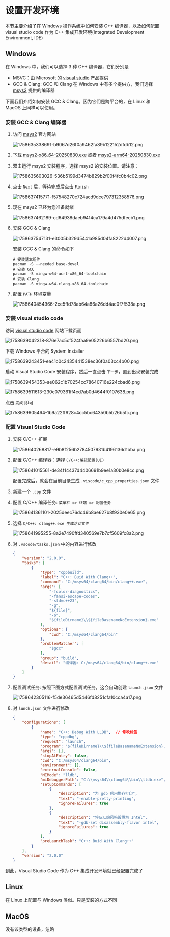 # 设置开发环境

本节主要介绍了在 Windows 操作系统中如何安装 C++ 编译器，以及如何配置 visual studio code 作为 C++ 集成开发环境(Integrated Development Environment, IDE)

## Windows

在 Windows 中，我们可以选择 $3$ 种 C++ 编译器，它们分别是

+ MSVC：由 Microsoft 的 [visual studio](https://visualstudio.microsoft.com/zh-hans/) 产品提供
+ GCC & Clang: GCC 和 Clang 在 Windows 中有多个提供方，我们选择 [msys2](https://www.msys2.org/) 提供的编译器

下面我们介绍如何安装 GCC & Clang。因为它们是跨平台的，在 Linux 和 MacOS 上同样可以使用。

### 安装 GCC & Clang 编译器

1. 访问 [msys2](https://www.msys2.org/) 官方网站

    ![1758635338691-b9067d26f0a9462fa89b122152dfdb12.png](http://cdn.jsdelivr.net/gh/duyupeng36/images@master/obsidian/1758635338691-b9067d26f0a9462fa89b122152dfdb12.png)

2. 下载 [msys2-x86_64-20250830.exe](https://github.com/msys2/msys2-installer/releases/download/2025-08-30/msys2-x86_64-20250830.exe) 或者 [msys2-arm64-20250830.exe](https://github.com/msys2/msys2-installer/releases/download/2025-08-30/msys2-arm64-20250830.exe)

3. 双击运行 msys2 安装程序，选择 msys2 的安装位置。请注意：

    ![1758635603026-536b5199d3474b829b2f00f4fc0b4c02.png](http://cdn.jsdelivr.net/gh/duyupeng36/images@master/obsidian/1758635603026-536b5199d3474b829b2f00f4fc0b4c02.png)

4. 点击 `Next` 后，等待完成后点击 `Finish`

    ![1758637415771-f57548270c724acd9dce797312358576.png](http://cdn.jsdelivr.net/gh/duyupeng36/images@master/obsidian/1758637415771-f57548270c724acd9dce797312358576.png)

5. 现在 msys2 已经为您准备就绪

    ![1758637462189-cd64938daeb9414ca179a4d475dfecb1.png](http://cdn.jsdelivr.net/gh/duyupeng36/images@master/obsidian/1758637462189-cd64938daeb9414ca179a4d475dfecb1.png)

6. 安装 GCC & Clang

    ![1758637547131-e3005b329d5441a985d04fa8222d4007.png](http://cdn.jsdelivr.net/gh/duyupeng36/images@master/obsidian/1758637547131-e3005b329d5441a985d04fa8222d4007.png)

    安装 GCC & Clang 的命令如下

    ```shell
    # 安装基本组件
    pacman -S --needed base-devel
    # 安装 GCC 
    pacman -S mingw-w64-ucrt-x86_64-toolchain 
    # 安装 Clang
    pacman -S mingw-w64-clang-x86_64-toolchain
    ```

7. 配置 `PATH` 环境变量

    ![1758640454966-2ce5ffd78ab64a86a26dd4ac0f7f538a.png](http://cdn.jsdelivr.net/gh/duyupeng36/images@master/obsidian/1758640454966-2ce5ffd78ab64a86a26dd4ac0f7f538a.png)

### 安装 visual studio code

访问 [visual studio code](https://code.visualstudio.com/Download) 网站下载页面

![1758639042318-876e7ac5cf524faa9e05226b6557bd20.png](http://cdn.jsdelivr.net/gh/duyupeng36/images@master/obsidian/1758639042318-876e7ac5cf524faa9e05226b6557bd20.png)

下载 Windows 平台的 System Installer

![1758639243451-ea41c0c2435441538ec36f0a03cc4b00.png](http://cdn.jsdelivr.net/gh/duyupeng36/images@master/obsidian/1758639243451-ea41c0c2435441538ec36f0a03cc4b00.png)

启动 Visual Studio Code 安装程序，然后一直点击 `下一步`，直到出现安装完成

![1758639454353-ae062c1b70254cc78640716e224cbad6.png](http://cdn.jsdelivr.net/gh/duyupeng36/images@master/obsidian/1758639454353-ae062c1b70254cc78640716e224cbad6.png)

![1758639511613-230c079361ff4cd7ab0d4644f0107638.png](http://cdn.jsdelivr.net/gh/duyupeng36/images@master/obsidian/1758639511613-230c079361ff4cd7ab0d4644f0107638.png)

点击 `完成` 即可

![1758639605464-1b9a22ff928c4cc5bc64350b5b26b5fc.png](http://cdn.jsdelivr.net/gh/duyupeng36/images@master/obsidian/1758639605464-1b9a22ff928c4cc5bc64350b5b26b5fc.png)

### 配置 Visual Studio Code

1. 安装 C/C++ 扩展

    ![1758640268817-e9b8f256b2784507931b4196136d1bba.png](http://cdn.jsdelivr.net/gh/duyupeng36/images@master/obsidian/1758640268817-e9b8f256b2784507931b4196136d1bba.png)

2. 配置 C/C++ 编译器：选择 `C/C++:编辑配置(UI)`

    ![1758641015561-de34f14437d4406691b9ee1a30b0e8cc.png](http://cdn.jsdelivr.net/gh/duyupeng36/images@master/obsidian/1758641015561-de34f14437d4406691b9ee1a30b0e8cc.png)

    配置完成后，就会在当前目录生成 `.viscode/c_cpp_properties.json` 文件

3. 新建一个 `.cpp` 文件

4. 配置 C/C++ 编译任务: `菜单栏 => 终端 => 配置任务`

    ![1758641361101-2025deec76dc46b8ae627b8f930e0e65.png](http://cdn.jsdelivr.net/gh/duyupeng36/images@master/obsidian/1758641361101-2025deec76dc46b8ae627b8f930e0e65.png)

5. 选择 `C/C++: clang++.exe 生成活动文件`

    ![1758641995255-8a2e7490ffd340569e7b7cf5609fc8a2.png](http://cdn.jsdelivr.net/gh/duyupeng36/images@master/obsidian/1758641995255-8a2e7490ffd340569e7b7cf5609fc8a2.png)

6. 对 `.vscode/tasks.json` 中的内容进行修改

    ```json
    {
        "version": "2.0.0",
        "tasks": [
            {
                "type": "cppbuild",
                "label": "C++: Buid With Clang++",
                "command": "C:/msys64/clang64/bin/clang++.exe",
                "args": [
                    "-fcolor-diagnostics",
                    "-fansi-escape-codes",
                    "-std=c++23",
                    "-g",
                    "${file}",
                    "-o",
                    "${fileDirname}\\${fileBasenameNoExtension}.exe"
                ],
                "options": {
                    "cwd": "C:/msys64/clang64/bin"
                },
                "problemMatcher": [
                    "$gcc"
                ],
                "group": "build",
                "detail": "编译器: C:/msys64/clang64/bin/clang++.exe"
            }
        ]
    }
    ```

7. 配置调试任务: 按照下图方式配置调试任务，这会自动创建 `launch.json` 文件

    ![1758642305116-f5de36465d5446fd8251cfa10cca4a17.png](http://cdn.jsdelivr.net/gh/duyupeng36/images@master/obsidian/1758642305116-f5de36465d5446fd8251cfa10cca4a17.png)

8. 对 `lunch.json` 文件进行修改

    ```json
    {
        "configurations": [
            {
                "name": "C++: Debug With LLDB",  // 修改标签
                "type": "cppdbg",
                "request": "launch",
                "program": "${fileDirname}\\${fileBasenameNoExtension}.exe",
                "args": [],
                "stopAtEntry": false,
                "cwd": "C:/msys64/clang64/bin",
                "environment": [],
                "externalConsole": false,
                "MIMode": "lldb",
                "miDebuggerPath": "C:\\msys64\\clang64\\bin\\lldb.exe",
                "setupCommands": [
                    {
                        "description": "为 gdb 启用整齐打印",
                        "text": "-enable-pretty-printing",
                        "ignoreFailures": true
                    },
                    {
                        "description": "将反汇编风格设置为 Intel",
                        "text": "-gdb-set disassembly-flavor intel",
                        "ignoreFailures": true
                    }
                ],
                "preLaunchTask": "C++: Buid With Clang++"
            }
        ],
        "version": "2.0.0"
    }
    ```

到此，Visual Studio Code 作为 C++ 集成开发环境就已经配置完成了

## Linux

在 Linux 上配置与 Windows 类似。只是安装的方式不同

## MacOS

没有该类型的设备，忽略
